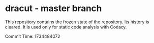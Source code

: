 # dracut - master branch

This repository contains the frozen state of the repository.
Its history is cleared. It is used only for static code
analysis with Codacy.

Commit Time: 1734484072